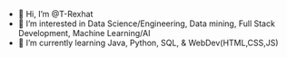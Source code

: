 - 👋 Hi, I’m @T-Rexhat
- 👀 I’m interested in Data Science/Engineering, Data mining, Full Stack Development, Machine Learning/AI
- 🌱 I’m currently learning Java, Python, SQL, & WebDev(HTML,CSS,JS)

<!---
T-Rexhat/T-Rexhat is a ✨ special ✨ repository because its `README.md` (this file) appears on your GitHub profile.
You can click the Preview link to take a look at your changes.
--->
